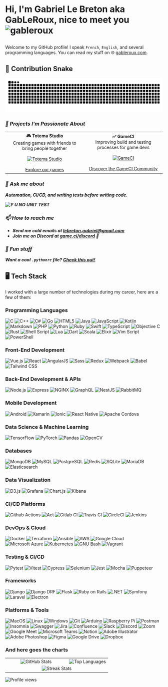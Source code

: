 <!--START_SECTION:TITLE-->
# <p align = left>Hi, I'm Gabriel Le Breton aka GabLeRoux, nice to meet you&ensp;<img src="https://media.giphy.com/media/hvRJCLFzcasrR4ia7z/giphy.gif" alt= "gableroux" width="35"></p>
<!--END_SECTION:TITLE-->

Welcome to my GitHub profile! I speak `French`, `English`, and several programming languages. You can read my stuff on 🌐 [gableroux.com](https://www.gableroux.com/).

## 🐍 Contribution Snake
<div align="left">
  <picture>
    <source media="(prefers-color-scheme: dark)" srcset="https://raw.githubusercontent.com/gableroux/gableroux/refs/heads/output/github-contribution-grid-snake-dark.svg" />
    <source media="(prefers-color-scheme: light)" srcset="https://raw.githubusercontent.com/gableroux/gableroux/refs/heads/output/github-contribution-grid-snake.svg" />
    <img alt="github-snake" src="https://raw.githubusercontent.com/gableroux/gableroux/refs/heads/output/github-contribution-grid-snake.svg" />
  </picture>
</div>

<!--START_SECTION:WORK-->
### ***<p align = left>🔭 Projects I'm Passionate About </p>***

<table>
  <tr>
    <td align="center" width="50%">
      <strong>🎮 Totema Studio</strong><br>
      Creating games with friends to bring people together<br><br>
      <a href="https://totemastudio.com/">
        <img src="https://avatars.githubusercontent.com/u/11981771?s=250&v=4" alt="Totema Studio" width="250">
      </a><br><br>
      <a href="https://totemastudio.com/">Explore our games</a>
    </td>
    <td align="center" width="50%">
      <strong>✅ GameCI</strong><br>
      Improving build and testing processes for game devs<br><br>
      <a href="https://game.ci/">
        <img src="https://s.gravatar.com/avatar/50c8f69688b341095cae3755bc0720b2?s=250&v=4" alt="GameCI" width="250">
      </a><br><br>
      <a href="https://game.ci/">Discover the GameCI Community</a>
    </td>
  </tr>
</table>

### ***<p align = left>💬 Ask me about </p>***
***<p align = left></p>***
***<p align = left>Automation, CI/CD, and writing tests before writing code.</p>***
***<p align = left></p>***
***<p align = left>![Y U NO UNIT TEST](http://i.imgur.com/vkyufhy.png)</p>***
***<p align = left></p>***
### ***<p align = left>📫 How to reach me </p>***
***<ul>***
***<li>Send me cold emails at [lebreton.gabriel@gmail.com](mailto:lebreton.gabriel@gmail.com)</li>***
***<li>Join me on Discord at [game.ci/discord](https://game.ci/discord) 🤘</li>***
***</ul>***
### ***<p align = left>🐍 Fun stuff </p>***
***<p align = left></p>***
***<p align = left>Want a cool `.pythonrc` file? [Check this out!](https://gableroux.com/python/2016/01/20/python-interpreter-autocomplete/)</p>***
***<p align = left></p>***
<!--END_SECTION:WORK-->

## <p align = left> 🖥️ 	Tech Stack </p>

I worked with a large number of technologies during my career, here are a few of them:

### **Programming Languages**
![C](https://img.shields.io/badge/c-%23555555.svg?style=flat&logo=c&logoColor=white)
![C++](https://img.shields.io/badge/c++-%23f34b7d.svg?style=flat&logo=cplusplus&logoColor=white)
![C#](https://img.shields.io/badge/c%23-%23178600.svg?style=flat&logo=c-sharp&logoColor=white)
![Go](https://img.shields.io/badge/go-%2300ADD8.svg?style=flat&logo=go&logoColor=white)
![HTML5](https://img.shields.io/badge/html5-%23e34c26.svg?style=flat&logo=html5&logoColor=white)
![Java](https://img.shields.io/badge/java-%23b07219.svg?style=flat&logo=java&logoColor=white)
![JavaScript](https://img.shields.io/badge/javascript-%23f1e05a.svg?style=flat&logo=javascript&logoColor=white)
![Kotlin](https://img.shields.io/badge/kotlin-%23A97BFF.svg?style=flat&logo=kotlin&logoColor=white)
![Markdown](https://img.shields.io/badge/markdown-%23083fa1.svg?style=flat&logo=markdown&logoColor=white)
![PHP](https://img.shields.io/badge/php-%234F5D95.svg?style=flat&logo=php&logoColor=white)
![Python](https://img.shields.io/badge/python-%233572A5.svg?style=flat&logo=python&logoColor=white)
![Ruby](https://img.shields.io/badge/ruby-%23701516.svg?style=flat&logo=ruby&logoColor=white)
![Swift](https://img.shields.io/badge/swift-%23F05138.svg?style=flat&logo=swift&logoColor=white)
![TypeScript](https://img.shields.io/badge/typescript-%233178c6.svg?style=flat&logo=typescript&logoColor=white)
![Objective C](https://img.shields.io/badge/objective%20c-%23438eff.svg?style=flat&logo=objective%20c&logoColor=white)
![Rust](https://img.shields.io/badge/rust-%23dea584.svg?style=flat&logo=rust&logoColor=white)
![Shell Script](https://img.shields.io/badge/shell_script-%23121011.svg?style=flat&logo=gnu-bash&logoColor=white)
![Lua](https://img.shields.io/badge/lua-%232C2D72.svg?style=flat&logo=lua&logoColor=white)
![Dart](https://img.shields.io/badge/dart-%230175C2.svg?style=flat&logo=dart&logoColor=white)
![Scala](https://img.shields.io/badge/scala-%23DC322F.svg?style=flat&logo=scala&logoColor=white)
![Elixir](https://img.shields.io/badge/elixir-%234B275F.svg?style=flat&logo=elixir&logoColor=white)
![Vim Script](https://img.shields.io/badge/vim_script-%23019733.svg?style=flat&logo=vim&logoColor=white)
![PowerShell](https://img.shields.io/badge/powershell-%235391FE.svg?style=flat&logo=powershell&logoColor=white)

### **Front-End Development**
![Vue.js](https://img.shields.io/badge/vue.js-%2341b883.svg?style=flat&logo=vue.js&logoColor=white)
![React](https://img.shields.io/badge/react-%2361dbfb.svg?style=flat&logo=react&logoColor=white)
![AngularJS](https://img.shields.io/badge/angularjs-%23b52e31.svg?style=flat&logo=angularjs&logoColor=white)
![Sass](https://img.shields.io/badge/sass-%23a53b70.svg?style=flat&logo=sass&logoColor=white)
![Redux](https://img.shields.io/badge/redux-%236b12c4.svg?style=flat&logo=redux&logoColor=white)
![Webpack](https://img.shields.io/badge/webpack-%231c78c0.svg?style=flat&logo=webpack&logoColor=white)
![Babel](https://img.shields.io/badge/babel-%23d1c711.svg?style=flat&logo=babel&logoColor=white)
![Tailwind CSS](https://img.shields.io/badge/tailwindcss-%233fb3e0.svg?style=flat&logo=tailwindcss&logoColor=white)

### **Back-End Development & APIs**
![Node.js](https://img.shields.io/badge/node.js-%233c873a.svg?style=flat&logo=node.js&logoColor=white)
![Express](https://img.shields.io/badge/express-%23626361.svg?style=flat&logo=express&logoColor=white)
![NGINX](https://img.shields.io/badge/nginx-%23009639.svg?style=flat&logo=nginx&logoColor=white)
![GraphQL](https://img.shields.io/badge/graphql-%23e10098.svg?style=flat&logo=graphql&logoColor=white)
![NestJS](https://img.shields.io/badge/nestjs-%23ed1354.svg?style=flat&logo=nestjs&logoColor=white)
![RabbitMQ](https://img.shields.io/badge/rabbitmq-%23ff7221.svg?style=flat&logo=rabbitmq&logoColor=white)

### **Mobile Development**
![Android](https://img.shields.io/badge/android-%2332DE84.svg?style=flat&logo=android&logoColor=white)
![Xamarin](https://img.shields.io/badge/xamarin-%23378fdb.svg?style=flat&logo=xamarin&logoColor=white)
![Ionic](https://img.shields.io/badge/ionic-%23498aff.svg?style=flat&logo=ionic&logoColor=white)
![React Native](https://img.shields.io/badge/react%20native-%2361dbfb.svg?style=flat&logo=react%20native&logoColor=white)
![Apache Cordova](https://img.shields.io/badge/apache%20cordova-%23505052.svg?style=flat&logo=apache%20cordova&logoColor=white)

### **Data Science & Machine Learning**
![TensorFlow](https://img.shields.io/badge/tensorflow-%23FFA800.svg?style=flat&logo=tensorflow&logoColor=white)
![PyTorch](https://img.shields.io/badge/pytorch-%23e04410.svg?style=flat&logo=pytorch&logoColor=white)
![Pandas](https://img.shields.io/badge/pandas-%230b0638.svg?style=flat&logo=pandas&logoColor=white)
![OpenCV](https://img.shields.io/badge/opencv-%233bbd2d.svg?style=flat&logo=opencv&logoColor=white)

### **Databases**
![MongoDB](https://img.shields.io/badge/mongodb-%234db33d.svg?style=flat&logo=mongodb&logoColor=white)
![MySQL](https://img.shields.io/badge/mysql-%2300758f.svg?style=flat&logo=mysql&logoColor=white)
![PostgreSQL](https://img.shields.io/badge/postgresql-%230064a5.svg?style=flat&logo=postgresql&logoColor=white)
![Redis](https://img.shields.io/badge/redis-%237a0c00.svg?style=flat&logo=redis&logoColor=white)
![SQLite](https://img.shields.io/badge/sqlite-%233867d6.svg?style=flat&logo=sqlite&logoColor=white)
![MariaDB](https://img.shields.io/badge/mariadb-%231d2845.svg?style=flat&logo=mariadb&logoColor=white)
![Elasticsearch](https://img.shields.io/badge/elasticsearch-%232f9e76.svg?style=flat&logo=elasticsearch&logoColor=white)

### **Data Visualization**
![D3.js](https://img.shields.io/badge/d3.js-%23e37430.svg?style=flat&logo=d3.js&logoColor=white)
![Grafana](https://img.shields.io/badge/grafana-%23f58822.svg?style=flat&logo=grafana&logoColor=white)
![Chart.js](https://img.shields.io/badge/chart.js-%23e85858.svg?style=flat&logo=chart.js&logoColor=white)
![Kibana](https://img.shields.io/badge/kibana-%23cc2bb4.svg?style=flat&logo=kibana&logoColor=white)

### CI/CD Platforms
![Github Actions](https://img.shields.io/badge/github%20actions-%232671E5.svg?style=flat&logo=github%20actions&logoColor=white)
![Act](https://img.shields.io/badge/act-%23000000.svg?style=flat&logo=github%20actions&logoColor=white)
![Gitlab CI](https://img.shields.io/badge/gitlab%20ci-%23FCA121.svg?style=flat&logo=gitlab&logoColor=white)
![Travis CI](https://img.shields.io/badge/travisci-%23802121.svg?style=flat&logo=travisci&logoColor=white)
![CircleCI](https://img.shields.io/badge/circleci-%233a3c42.svg?style=flat&logo=circleci&logoColor=white)
![Jenkins](https://img.shields.io/badge/jenkins-%232C5263.svg?style=flat&logo=jenkins&logoColor=white)

### **DevOps & Cloud**
![Docker](https://img.shields.io/badge/docker-%23384d54.svg?style=flat&logo=docker&logoColor=white)
![Terraform](https://img.shields.io/badge/terraform-%235835CC.svg?style=flat&logo=terraform&logoColor=white)
![Ansible](https://img.shields.io/badge/ansible-%23226154.svg?style=flat&logo=ansible&logoColor=white)
![AWS](https://img.shields.io/badge/amazon%20aws-%23FF9900.svg?style=flat&logo=amazon%20aws&logoColor=white)
![Google Cloud](https://img.shields.io/badge/google%20cloud-%230F9D58.svg?style=flat&logo=google%20cloud&logoColor=white)
![Microsoft Azure](https://img.shields.io/badge/microsoft%20azure-%23007FFF.svg?style=flat&logo=microsoft%20azure&logoColor=white)
![Kubernetes](https://img.shields.io/badge/kubernetes-%23123786.svg?style=flat&logo=kubernetes&logoColor=white)
![GNU Bash](https://img.shields.io/badge/gnu%20bash-%232b2a36.svg?style=flat&logo=gnu%20bash&logoColor=white)
![Vagrant](https://img.shields.io/badge/vagrant-%232a44b8.svg?style=flat&logo=vagrant&logoColor=white)

### **Testing & CI/CD**
![Pytest](https://img.shields.io/badge/pytest-%234A6C9B.svg?style=flat&logo=pytest&logoColor=white)
![Vitest](https://img.shields.io/badge/vitest-%23FFC800.svg?style=flat&logo=vitest&logoColor=white)
![Cypress](https://img.shields.io/badge/cypress-%23454545.svg?style=flat&logo=cypress&logoColor=white)
![Selenium](https://img.shields.io/badge/selenium-%2323a30a.svg?style=flat&logo=selenium&logoColor=white)
![Jest](https://img.shields.io/badge/jest-%236b345a.svg?style=flat&logo=jest&logoColor=white)
![Mocha](https://img.shields.io/badge/mocha-%23967969.svg?style=flat&logo=mocha&logoColor=white)
![Puppeteer](https://img.shields.io/badge/puppeteer-%2318a367.svg?style=flat&logo=puppeteer&logoColor=white)

### **Frameworks**
![Django](https://img.shields.io/badge/django-%23092e20.svg?style=flat&logo=django&logoColor=white)
![Django DRF](https://img.shields.io/badge/django%20drf-%23092e20.svg?style=flat&logo=django&logoColor=white)
![Flask](https://img.shields.io/badge/flask-%23444444.svg?style=flat&logo=flask&logoColor=white)
![Ruby on Rails](https://img.shields.io/badge/ruby%20on%20rails-%23CC0000.svg?style=flat&logo=ruby-on-rails&logoColor=white)
![.NET](https://img.shields.io/badge/.net-%23945db7.svg?style=flat&logo=.net&logoColor=white)
![Symfony](https://img.shields.io/badge/symfony-%23232324.svg?style=flat&logo=symfony&logoColor=white)
![Laravel](https://img.shields.io/badge/laravel-%23fb503b.svg?style=flat&logo=laravel&logoColor=white)
![Electron](https://img.shields.io/badge/electron-%23011c3d.svg?style=flat&logo=electron&logoColor=white)

### **Platforms & Tools**
![MacOS](https://img.shields.io/badge/macos-%23999999.svg?style=flat&logo=apple&logoColor=white)
![Linux](https://img.shields.io/badge/linux-%23ffcc33.svg?style=flat&logo=linux&logoColor=white)
![Windows](https://img.shields.io/badge/windows-%230078D6.svg?style=flat&logo=windows&logoColor=white)
![Git](https://img.shields.io/badge/git-%23f1502f.svg?style=flat&logo=git&logoColor=white)
![Arduino](https://img.shields.io/badge/arduino-%2300979C.svg?style=flat&logo=arduino&logoColor=white)
![Raspberry Pi](https://img.shields.io/badge/raspberrypi-%23c7053d.svg?style=flat&logo=raspberrypi&logoColor=white)
![Postman](https://img.shields.io/badge/postman-%23ef5b25.svg?style=flat&logo=postman&logoColor=white)
![Insomnia](https://img.shields.io/badge/insomnia-%5849BE.svg?style=flat&logo=insomnia&logoColor=white)
![Swagger](https://img.shields.io/badge/swagger-%2385EA2D.svg?style=flat&logo=swagger&logoColor=white)
![Jira](https://img.shields.io/badge/jira-%230052CC.svg?style=flat&logo=jira&logoColor=white)
![Confluence](https://img.shields.io/badge/confluence-%23172BF4.svg?style=flat&logo=confluence&logoColor=white)
![Slack](https://img.shields.io/badge/slack-%234A154B.svg?style=flat&logo=slack&logoColor=white)
![Discord](https://img.shields.io/badge/discord-%237289DA.svg?style=flat&logo=discord&logoColor=white)
![Zoom](https://img.shields.io/badge/zoom-%232D8CFF.svg?style=flat&logo=zoom&logoColor=white)
![Google Meet](https://img.shields.io/badge/google%20meet-%234285F4.svg?style=flat&logo=google%20meet&logoColor=white)
![Microsoft Teams](https://img.shields.io/badge/microsoft%20teams-%236264A7.svg?style=flat&logo=microsoft%20teams&logoColor=white)
![Notion](https://img.shields.io/badge/notion-%23ffffff.svg?style=flat&logo=notion&logoColor=black)
![Adobe Illustrator](https://img.shields.io/badge/adobe%20illustrator-%23bfb034.svg?style=flat&logo=adobe%20illustrator&logoColor=white)
![Adobe Photoshop](https://img.shields.io/badge/adobe%20photoshop-%2318152E.svg?style=flat&logo=adobe%20photoshop&logoColor=white)
![Figma](https://img.shields.io/badge/figma-%2300d47b.svg?style=flat&logo=figma&logoColor=white)
![Google Drive](https://img.shields.io/badge/google%20drive-%233AA8F2.svg?style=flat&logo=google%20drive&logoColor=white)
![Dropbox](https://img.shields.io/badge/dropbox-%230085FF.svg?style=flat&logo=dropbox&logoColor=white)

<!--END_SECTION:SKILL-->

### And here goes the charts

<table>
  <tr>
    <td align="center" width="60%">
      <!--START_SECTION:README-STATS-->
      <img src="https://github-readme-stats.vercel.app/api?username=gableroux&show_icons=true&theme=default&hide_border=false&include_all_commits=true&count_private=true" alt="GitHub Stats" />
      <!--END_SECTION:README-STATS-->
    </td>
    <td align="center" width="40%">
      <!--START_SECTION:README-STATS-LANGUAGES-->
      <img src="https://github-readme-stats.vercel.app/api/top-langs/?username=gableroux&langs_count=8&layout=compact&theme=default&hide_border=false" alt="Top Languages" />
      <!--END_SECTION:README-STATS-LANGUAGES-->
    </td>
  </tr>
  <tr>
    <td colspan="2" align="center">
      <!--START_SECTION:STREAK-STATS-->
      <img src="https://streak-stats.demolab.com/?user=gableroux&theme=default&hide_border=false" alt="Streak Stats" />
      <!--END_SECTION:STREAK-STATS-->
    </td>
  </tr>
</table>

![Profile views](https://komarev.com/ghpvc/?username=gableroux&abbreviated=true)
